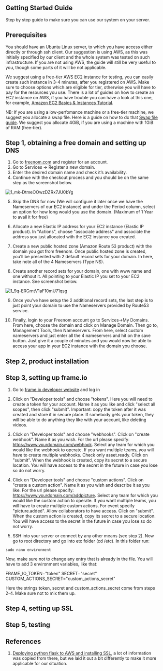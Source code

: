 ## Getting Started Guide

Step by step guide to make sure you can use our system on your server.

## Prerequisites

You should have an Ubuntu Linux server, to which you have access either directly or through ssh client. Our suggestion is using AWS, as this was initially specified by our client and the whole system was tested on such infrastructure. If you are not using AWS, the guide will still be very useful to you, though some parts of it will be not applicable. 

We suggest using a free-tier AWS EC2 instance for testing, you can easily create such instance in 3-4 minutes, after you registered on AWS. Make sure to choose options which are eligible for tier, otherwise you will have to pay for the resources you use. There is a lot of guides on how to create an EC2 instance on AWS, if you have trouble you can have a look at this one, for example, [Amazon EC2 Basics & Instances Tutorial](https://www.youtube.com/watch?v=iHX-jtKIVNA). 

NB: If you are using a low-perfomance machine or a free-tier machine, we suggest you allocate a swap file. Here is a guide on how to do that [Swap file guide](https://linuxize.com/post/create-a-linux-swap-file/). We suggest you allocate 4GiB, if you are using a machine with 1GiB of RAM (free-tier). 

## Step 1, obtaining a free domain and setting up DNS

1. Go to [freenom.com](https://www.freenom.com/ru/index.html?lang=ru) and register for an account.
2. Go to Services -> Register a new domain.
3. Enter the desired domain name and check it’s availability.
4. Continue with the checkout process and you should be on the same step as the screenshot below.

![1_mk-DtmeOOwzDZRx7JU0bYg](https://user-images.githubusercontent.com/24837651/115148719-c786d280-a058-11eb-914b-4fa3c3ce3274.png)

5. Skip the DNS for now (We will configure it later once we have the Nameservers of our EC2 instance) and under the Period column, select an option for how long would you use the domain. (Maximum of 1 Year to avail it for free)

6. Allocate a new Elastic IP address for your EC2 instance (Elastic IP product). In "Actions", choose "associate address" and associate the address you just allocated with the EC2 instance you created. 

7. Create a new public hosted zone (Amazon Route 53 product) with the domain you got from freenom. Once public hosted zone is created, you’ll be presented with 2 default record sets for your domain. In here, take note all of the 4 Nameservers (Type NS). 

8. Create another record sets for your domain, one with www name and one without it. All pointing to your Elastic IP you set to your EC2 instance. See screenshot below.

![1_9q-ERGrntV1aF10mU71qsg](https://user-images.githubusercontent.com/24837651/115149012-f6ea0f00-a059-11eb-89ba-150fac00e561.png)

9. Once you’ve have setup the 2 additional record sets, the last step is to just point your domain to use the Nameservers provided by Route53 service.

10. Finally, login to your Freenom account go to Services->My Domains. From here, choose the domain and click on Manage Domain. Then go to, Management Tools, then Nameservers. From here, select custom nameservers and just enter all the 4 nameservers and hit on the save button. Just give it a couple of minutes and you would now be able to access your app in your EC2 instance with the domain you choose.

## Step 2, product installation

## Step 3, setting up frame.io

1. Go to [frame.io developer website](https://developer.frame.io/) and log in

2. Click on "Developer tools" and choose "tokens". Here you will need to create a token for your account. Name it as you like and click "select all scopes", then click "submit". Important: copy the token after it was created and store it in secure place. If somebody gets your token, they will be able to do anything they like with your account, like deleting videos. 

3. Click on "Developer tools" and choose "webhooks". Click on "create webhook". Name it as you wish. For the url please specify: https://www.yourdomain.com/webhook. Select any team for which you would like the webhook to operate. If you want multiple teams, you will have to create multiple webhooks. Check only asset.ready. Click on "submit". When the webhook is created, copy its secret to a secure location. You will have access to the secret in the future in case you lose so do not worry. 

4. Click on "Developer tools" and choose "custom actions". Click on "create a custom action". Name it as you wish and describe it as you like. For the url please specify: https://www.yourdomain.com/addpicture. Select any team for which you would like the custom action to operate. If you want multiple teams, you will have to create multiple custom actions. For event specify "picture.added". Allow collaborators to have access. Click on "submit". When the custom action is created, copy its secret to a secure location. You will have access to the secret in the future in case you lose so do not worry. 

5. SSH into your server or connect by any other means (see step 2). Now go to root directory and go into etc folder (cd /etc). In this folder run: 

  `sudo nano environment`
  
Now, make sure not to change any entry that is already in the file. You will have to add 3 environment variables, like that:

FRAME_IO_TOKEN="token"
SECRET="secret"
CUSTOM_ACTIONS_SECRET="custom_actions_secret"

Here the strings token, secret and custom_actions_secret come from steps 2-4. Make sure not to mix them up. 


## Step 4, setting up SSL

## Step 5, testing
  

## References

1. [Deploying python flask to AWS and installing SSL](https://medium.com/@samuel.ngigi/deploying-python-flask-to-aws-and-installing-ssl-1216b41f8511), a lot of information was copied from there, but we laid it out a bit differently to make it more applicable for our situation.

